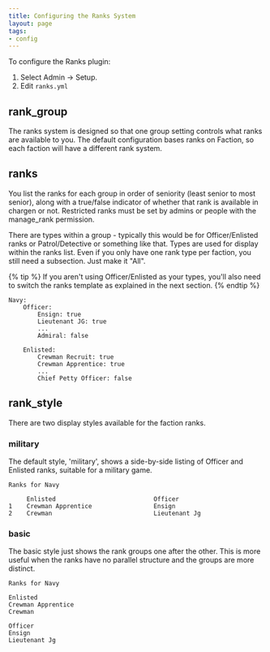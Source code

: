 ```yaml
---
title: Configuring the Ranks System
layout: page
tags:
- config
---
```


To configure the Ranks plugin:

1. Select Admin -> Setup.
2. Edit `ranks.yml`

## rank_group

The ranks system is designed so that one group setting controls what ranks are available to you.  The default configuration bases ranks on Faction, so each faction will have a different rank system.

## ranks

You list the ranks for each group in order of seniority (least senior to most senior), along with a true/false indicator of whether that rank is available in chargen or not.  Restricted ranks must be set by admins or people with the manage_rank permission.

There are types within a group - typically this would be for Officer/Enlisted ranks or Patrol/Detective or something like that.  Types are used for display within the ranks list.  Even if you only have one rank type per faction, you still need a subsection.  Just make it "All".

{% tip %} 
If you aren't using Officer/Enlisted as your types, you'll also need to switch the ranks template as explained in the next section.
{% endtip %}

    Navy:
        Officer:
            Ensign: true
            Lieutenant JG: true
            ...
            Admiral: false
            
        Enlisted:
            Crewman Recruit: true
            Crewman Apprentice: true
            ...
            Chief Petty Officer: false

## rank_style

There are two display styles available for the faction ranks.

### military

The default style, 'military', shows a side-by-side listing of Officer and Enlisted ranks, suitable for a military game.

    Ranks for Navy
    
         Enlisted                           Officer
    1    Crewman Apprentice                 Ensign
    2    Crewman                            Lieutenant Jg

### basic

The basic style just shows the rank groups one after the other.  This is more useful when the ranks have no parallel structure and the groups are more distinct.

    Ranks for Navy
    
    Enlisted
    Crewman Apprentice
    Crewman
    
    Officer
    Ensign
    Lieutenant Jg